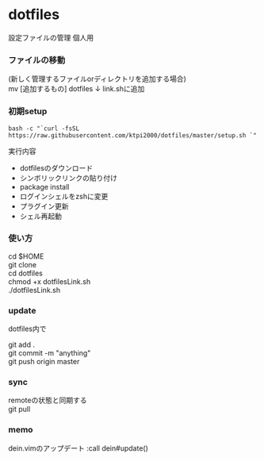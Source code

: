 # dotfiles
設定ファイルの管理 
個人用

### ファイルの移動  
(新しく管理するファイルorディレクトリを追加する場合)  
mv [追加するもの] dotfiles
↓
link.shに追加

### 初期setup
```
bash -c "`curl -fsSL https://raw.githubusercontent.com/ktpi2000/dotfiles/master/setup.sh `"
```
実行内容
- dotfilesのダウンロード
- シンボリックリンクの貼り付け
- package install
- ログインシェルをzshに変更
- プラグイン更新
- シェル再起動

### 使い方
cd $HOME  
git clone  
cd dotfiles  
chmod +x dotfilesLink.sh  
./dotfilesLink.sh  

### update
dotfiles内で 
 
git add .  
git commit -m "anything"  
git push origin master  

### sync
remoteの状態と同期する  
git pull 

### memo
dein.vimのアップデート 
:call dein#update()


